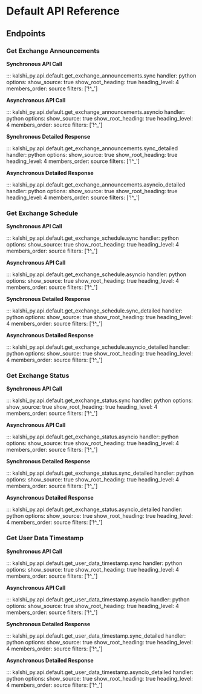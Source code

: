 # Default API Reference

## Endpoints

### Get Exchange Announcements

**Synchronous API Call**

::: kalshi_py.api.default.get_exchange_announcements.sync
    handler: python
    options:
      show_source: true
      show_root_heading: true
      heading_level: 4
      members_order: source
      filters: ['!^_']

**Asynchronous API Call**

::: kalshi_py.api.default.get_exchange_announcements.asyncio
    handler: python
    options:
      show_source: true
      show_root_heading: true
      heading_level: 4
      members_order: source
      filters: ['!^_']

**Synchronous Detailed Response**

::: kalshi_py.api.default.get_exchange_announcements.sync_detailed
    handler: python
    options:
      show_source: true
      show_root_heading: true
      heading_level: 4
      members_order: source
      filters: ['!^_']

**Asynchronous Detailed Response**

::: kalshi_py.api.default.get_exchange_announcements.asyncio_detailed
    handler: python
    options:
      show_source: true
      show_root_heading: true
      heading_level: 4
      members_order: source
      filters: ['!^_']

### Get Exchange Schedule

**Synchronous API Call**

::: kalshi_py.api.default.get_exchange_schedule.sync
    handler: python
    options:
      show_source: true
      show_root_heading: true
      heading_level: 4
      members_order: source
      filters: ['!^_']

**Asynchronous API Call**

::: kalshi_py.api.default.get_exchange_schedule.asyncio
    handler: python
    options:
      show_source: true
      show_root_heading: true
      heading_level: 4
      members_order: source
      filters: ['!^_']

**Synchronous Detailed Response**

::: kalshi_py.api.default.get_exchange_schedule.sync_detailed
    handler: python
    options:
      show_source: true
      show_root_heading: true
      heading_level: 4
      members_order: source
      filters: ['!^_']

**Asynchronous Detailed Response**

::: kalshi_py.api.default.get_exchange_schedule.asyncio_detailed
    handler: python
    options:
      show_source: true
      show_root_heading: true
      heading_level: 4
      members_order: source
      filters: ['!^_']

### Get Exchange Status

**Synchronous API Call**

::: kalshi_py.api.default.get_exchange_status.sync
    handler: python
    options:
      show_source: true
      show_root_heading: true
      heading_level: 4
      members_order: source
      filters: ['!^_']

**Asynchronous API Call**

::: kalshi_py.api.default.get_exchange_status.asyncio
    handler: python
    options:
      show_source: true
      show_root_heading: true
      heading_level: 4
      members_order: source
      filters: ['!^_']

**Synchronous Detailed Response**

::: kalshi_py.api.default.get_exchange_status.sync_detailed
    handler: python
    options:
      show_source: true
      show_root_heading: true
      heading_level: 4
      members_order: source
      filters: ['!^_']

**Asynchronous Detailed Response**

::: kalshi_py.api.default.get_exchange_status.asyncio_detailed
    handler: python
    options:
      show_source: true
      show_root_heading: true
      heading_level: 4
      members_order: source
      filters: ['!^_']

### Get User Data Timestamp

**Synchronous API Call**

::: kalshi_py.api.default.get_user_data_timestamp.sync
    handler: python
    options:
      show_source: true
      show_root_heading: true
      heading_level: 4
      members_order: source
      filters: ['!^_']

**Asynchronous API Call**

::: kalshi_py.api.default.get_user_data_timestamp.asyncio
    handler: python
    options:
      show_source: true
      show_root_heading: true
      heading_level: 4
      members_order: source
      filters: ['!^_']

**Synchronous Detailed Response**

::: kalshi_py.api.default.get_user_data_timestamp.sync_detailed
    handler: python
    options:
      show_source: true
      show_root_heading: true
      heading_level: 4
      members_order: source
      filters: ['!^_']

**Asynchronous Detailed Response**

::: kalshi_py.api.default.get_user_data_timestamp.asyncio_detailed
    handler: python
    options:
      show_source: true
      show_root_heading: true
      heading_level: 4
      members_order: source
      filters: ['!^_']

